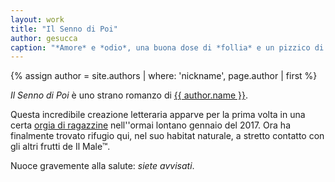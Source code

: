 ```yaml
---
layout: work
title: "Il Senno di Poi"
author: gesucca
caption: "*Amore* e *odio*, una buona dose di *follia* e un pizzico di *perversione*: riuscirà il povero Fabio Fontanelli a recuperare finalmente la ragione, magari *senza farsi ammazzare* nel frattempo? "
---
```


{% assign author = site.authors | where: 'nickname', page.author | first %}

*Il Senno di Poi* è uno strano romanzo di <a href="{{ author.url }}">{{ author.name }}</a>.

Questa incredibile creazione letteraria apparve per la prima volta in una certa [orgia di ragazzine](https://www.wattpad.com/story/86269459-il-senno-di-poi) nell''ormai lontano gennaio del 2017. Ora ha finalmente trovato rifugio qui, nel suo habitat naturale, a stretto contatto con gli altri frutti de Il Male&trade;.

<!-- add here link to pdf? -->

Nuoce gravemente alla salute: *siete avvisati*.